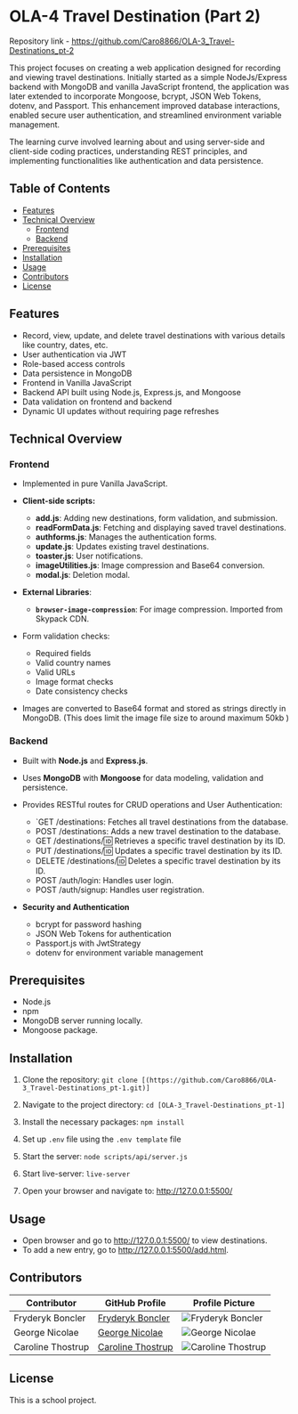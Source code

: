 # OLA-4 Travel Destination (Part 2)

Repository link - https://github.com/Caro8866/OLA-3_Travel-Destinations_pt-2

This project focuses on creating a web application designed for recording and viewing travel destinations. Initially started as a simple NodeJs/Express backend with MongoDB and vanilla JavaScript frontend, the application was later extended to incorporate Mongoose, bcrypt, JSON Web Tokens, dotenv, and Passport. This enhancement improved database interactions, enabled secure user authentication, and streamlined environment variable management.

The learning curve involved learning about and using server-side and client-side coding practices, understanding REST principles, and implementing functionalities like authentication and data persistence.

## Table of Contents

- [Features](#features)
- [Technical Overview](#technical-overview)
  - [Frontend](#frontend)
  - [Backend](#backend)
- [Prerequisites](#prerequisites)
- [Installation](#installation)
- [Usage](#usage)
- [Contributors](#contributors)
- [License](#license)


## Features

- Record, view, update, and delete travel destinations with various details like country, dates, etc.
- User authentication via JWT
- Role-based access controls
- Data persistence in MongoDB
- Frontend in Vanilla JavaScript
- Backend API built using Node.js, Express.js, and Mongoose
- Data validation on frontend and backend
- Dynamic UI updates without requiring page refreshes

## Technical Overview

### Frontend

- Implemented in pure Vanilla JavaScript.
- **Client-side scripts:**
  - **add.js**: Adding new destinations, form validation, and submission.
  - **readFormData.js**: Fetching and displaying saved travel destinations.
  - **authforms.js**: Manages the authentication forms.
  - **update.js**: Updates existing travel destinations.
  - **toaster.js**: User notifications.
  - **imageUtilities.js**: Image compression and Base64 conversion.
  - **modal.js**: Deletion modal.

- **External Libraries**:
  - **`browser-image-compression`**: For image compression. Imported from Skypack CDN.

- Form validation checks:
  - Required fields
  - Valid country names
  - Valid URLs
  - Image format checks
  - Date consistency checks
- Images are converted to Base64 format and stored as strings directly in MongoDB. (This does limit the image file size to around maximum 50kb )


### Backend

- Built with **Node.js** and **Express.js**.
- Uses **MongoDB** with **Mongoose** for data modeling, validation and persistence.
- Provides RESTful routes for CRUD operations and User Authentication:
  - `GET /destinations: Fetches all travel destinations from the database.
  - POST /destinations: Adds a new travel destination to the database.
  - GET /destinations/:id: Retrieves a specific travel destination by its ID.
  - PUT /destinations/:id: Updates a specific travel destination by its ID.
  - DELETE /destinations/:id: Deletes a specific travel destination by its ID.
  - POST /auth/login: Handles user login.
  - POST /auth/signup: Handles user registration.

- **Security and Authentication**  
  - bcrypt for password hashing
  - JSON Web Tokens for authentication
  - Passport.js with JwtStrategy
  - dotenv for environment variable management

## Prerequisites

- Node.js
- npm
- MongoDB server running locally.
- Mongoose package.

## Installation

1. Clone the repository:
   `git clone [(https://github.com/Caro8866/OLA-3_Travel-Destinations_pt-1.git)]`
  
2. Navigate to the project directory:
   `cd [OLA-3_Travel-Destinations_pt-1]`

3. Install the necessary packages:
   `npm install`
4. Set up `.env` file using the `.env template` file

5. Start the server:
   `node scripts/api/server.js`
   
6. Start live-server:
   `live-server`

7. Open your browser and navigate to:
   http://127.0.0.1:5500/


## Usage

- Open browser and go to http://127.0.0.1:5500/ to view destinations.
- To add a new entry, go to http://127.0.0.1:5500/add.html.


## Contributors

| Contributor       | GitHub Profile                                              | Profile Picture                                                       |
| ----------------- | ------------------------------------------------------------ | ------------------------------------------------------------ |
| Fryderyk Boncler   | [Fryderyk Boncler](https://github.com/relcnob)               | <img src="https://github.com/relcnob.png?size=80" alt="Fryderyk Boncler">  |
| George Nicolae    | [George Nicolae](https://github.com/ngeorge07)               | <img src="https://github.com/ngeorge07.png?size=80" alt="George Nicolae">  |
| Caroline Thostrup | [Caroline Thostrup](https://github.com/caro8866)             | <img src="https://github.com/caro8866.png?size=80" alt="Caroline Thostrup"> |



## License

This is a school project.
